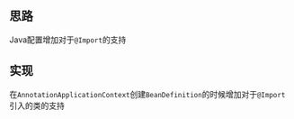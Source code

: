 ## 思路
Java配置增加对于`@Import`的支持

## 实现
在`AnnotationApplicationContext`创建`BeanDefinition`的时候增加对于`@Import`引入的类的支持